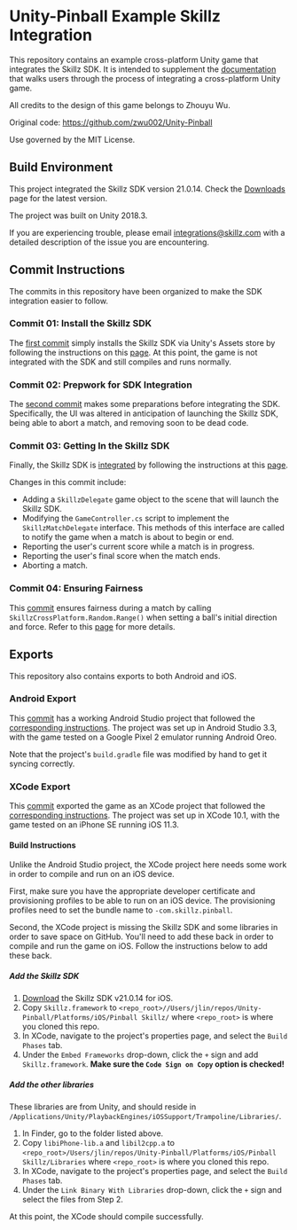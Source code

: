 # Unity-Pinball Example Skillz Integration

This repository contains an example cross-platform Unity game that integrates the Skillz SDK. It is intended to supplement the [documentation](https://cdn.skillz.com/doc/developer/unity/install_unity_sdk/) that walks users through the process of integrating a cross-platform Unity game.

All credits to the design of this game belongs to Zhouyu Wu.

Original code: https://github.com/zwu002/Unity-Pinball

Use governed by the MIT License.

## Build Environment

This project integrated the Skillz SDK version 21.0.14. Check the [Downloads](https://developers.skillz.com/downloads) page for the latest version.

The project was built on Unity 2018.3.

If you are experiencing trouble, please email integrations@skillz.com with a detailed description of the issue you are encountering.

## Commit Instructions

The commits in this repository have been organized to make the SDK integration easier to follow.

### Commit 01: Install the Skillz SDK

The [first commit](https://github.com/skillz/Unity-Pinball/commit/a69149db1c7eb25dd5e21faba8ca51ba41feac33) simply installs the Skillz SDK via Unity's Assets store by following the instructions on this [page](https://cdn.skillz.com/doc/developer/unity/install_from_asset_store/). At this point, the game is not integrated with the SDK and still compiles and runs normally.

### Commit 02: Prepwork for SDK Integration

The [second commit](https://github.com/skillz/Unity-Pinball/commit/3f76ac7144c6b908572ec41edeca84a8ed38b195) makes some preparations before integrating the SDK. Specifically, the UI was altered in anticipation of launching the Skillz SDK, being able to abort a match, and removing soon to be dead code.

### Commit 03: Getting In the Skillz SDK

Finally, the Skillz SDK is [integrated](https://github.com/skillz/Unity-Pinball/commit/d1f62945601d61cd951febe4d1371a0d8b714277) by following the instructions at this [page](https://cdn.skillz.com/doc/developer/unity/play_a_skillz_match/).

Changes in this commit include:
* Adding a `SkillzDelegate` game object to the scene that will launch the Skillz SDK.
* Modifying the `GameController.cs` script to implement the `SkillzMatchDelegate` interface. This methods of this interface are called to notify the game when a match is about to begin or end.
* Reporting the user's current score while a match is in progress.
* Reporting the user's final score when the match ends.
* Aborting a match.

### Commit 04: Ensuring Fairness

This [commit](https://github.com/skillz/Unity-Pinball/commit/d167f6346edd59d4f74657f4afe429f7f7b2123a) ensures fairness during a match by calling `SkillzCrossPlatform.Random.Range()` when setting a ball's initial direction and force. Refer to this [page](https://cdn.skillz.com/doc/developer/unity/reimplement_random_number_generation_rng_for_fairness/) for more details.

## Exports

This repository also contains exports to both Android and iOS.

### Android Export

This [commit](https://github.com/skillz/Unity-Pinball/commit/f44ade6506feb9b63162835c1e05f1f300f93db8) has a working Android Studio project that followed the [corresponding instructions](https://cdn.skillz.com/doc/developer/unity/android/build_unity_android). The project was set up in Android Studio 3.3, with the game tested on a Google Pixel 2 emulator running Android Oreo.

Note that the project's `build.gradle` file was modified by hand to get it syncing correctly.

### XCode Export

This [commit](https://github.com/skillz/Unity-Pinball/commit/edfb31e2b1e5fe26fab4a5885cc406da4262c4ce) exported the game as an XCode project that followed the [corresponding instructions](https://cdn.skillz.com/doc/developer/unity/ios/build_unity_ios). The project was set up in XCode 10.1, with the game tested on an iPhone SE running iOS 11.3.

#### Build Instructions

Unlike the Android Studio project, the XCode project here needs some work in order to compile and run on an iOS device.

First, make sure you have the appropriate developer certificate and provisioning profiles to be able to run on an iOS device. The provisioning profiles need to set the bundle name to `-com.skillz.pinball`.

Second, the XCode project is missing the Skillz SDK and some libraries in order to save space on GitHub. You'll need to add these back in order to compile and run the game on iOS. Follow the instructions below to add these back.

##### Add the Skillz SDK

1. [Download](https://developers.skillz.com/downloads) the Skillz SDK v21.0.14 for iOS.
2. Copy `Skillz.framework` to `<repo_root>//Users/jlin/repos/Unity-Pinball/Platforms/iOS/Pinball Skillz/` where `<repo_root>` is where you cloned this repo.
3. In XCode, navigate to the project's properties page, and select the `Build Phases` tab.
4. Under the `Embed Frameworks` drop-down, click the `+` sign and add `Skillz.framework`. **Make sure the `Code Sign on Copy` option is checked!**

##### Add the other libraries

These libraries are from Unity, and should reside in `/Applications/Unity/PlaybackEngines/iOSSupport/Trampoline/Libraries/`.

1. In Finder, go to the folder listed above.
2. Copy `libiPhone-lib.a` and `libil2cpp.a` to `<repo_root>/Users/jlin/repos/Unity-Pinball/Platforms/iOS/Pinball Skillz/Libraries` where `<repo_root>` is where you cloned this repo.
3. In XCode, navigate to the project's properties page, and select the `Build Phases` tab.
4. Under the `Link Binary With Libraries` drop-down, click the `+` sign and select the files from Step 2.

At this point, the XCode should compile successfully.